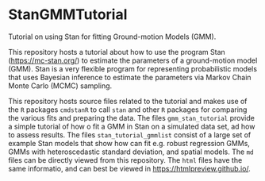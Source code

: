# StanGMMTutorial
Tutorial on using Stan for fitting Ground-motion Models (GMM).

This repository hosts a tutorial about how to use the program Stan (<https://mc-stan.org/>) to estimate the parameters of a ground-motion model (GMM).
Stan is a very flexible program for representing probabilistic models that uses Bayesian inference to estimate the parameters via Markov Chain Monte Carlo (MCMC) sampling.


This repository hosts source files related to the tutorial and makes use of the `R` packages `cmdstanR` to call `stan` and other `R` packages for comparing the various fits and preparing the data.
The files `gmm_stan_tutorial` provide a simple tutorial of how o fit a GMM in Stan on a simulated data set, ad how to assess results.
The files `stan_tutorial_gmmlist` consist of a large set of example Stan models that show how can fit e.g. robust regression GMMs, GMMs with heteroscedastic standard deviation, and spatial models.
The `md` files can be directly viewed from this repository.
The `html` files have the same informatio, and can best be viewed in <https://htmlpreview.github.io/>.

